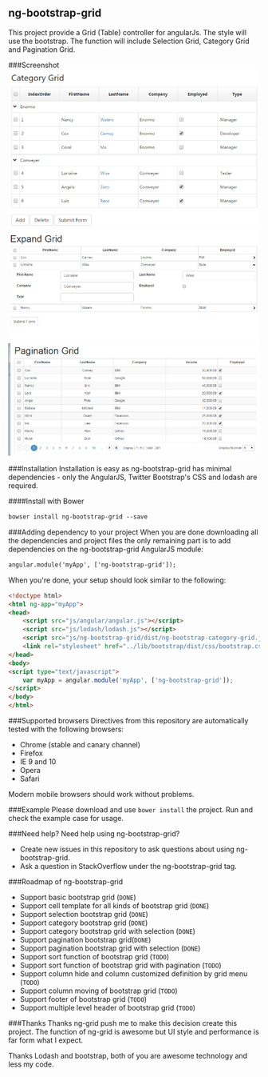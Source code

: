 ## ng-bootstrap-grid
This project provide a Grid (Table) controller for angularJs. The style will use the bootstrap. The function will include Selection Grid, Category Grid and Pagination Grid.

###Screenshot
![image](https://github.com/Coralma/ng-bootstrap-grid/blob/master/example/screenshot/category.jpg)
![image](https://github.com/Coralma/ng-bootstrap-grid/blob/master/example/screenshot/expandGrid.jpg)
![image](https://github.com/Coralma/ng-bootstrap-grid/blob/master/example/screenshot/paginationGrid.jpg)


###Installation
Installation is easy as ng-bootstrap-grid has minimal dependencies - only the AngularJS, Twitter Bootstrap's CSS and lodash are required.

####Install with Bower
```html
bowser install ng-bootstrap-grid --save
```


###Adding dependency to your project
When you are done downloading all the dependencies and project files the only remaining part is to add dependencies on the ng-bootstrap-grid AngularJS module:
```html
angular.module('myApp', ['ng-bootstrap-grid']);
```
When you're done, your setup should look similar to the following:
```html
<!doctype html>
<html ng-app="myApp">
<head>
    <script src="js/angular/angular.js"></script>
    <script src="js/lodash/lodash.js"></script>
    <script src="js/ng-bootstrap-grid/dist/ng-bootstrap-category-grid.js"></script>
    <link rel="stylesheet" href="../lib/bootstrap/dist/css/bootstrap.css">
</head>
<body>
<script type="text/javascript">
    var myApp = angular.module('myApp', ['ng-bootstrap-grid']);
</script>
</body>
</html>
```


###Supported browsers
Directives from this repository are automatically tested with the following browsers:
- Chrome (stable and canary channel)
- Firefox
- IE 9 and 10
- Opera
- Safari

Modern mobile browsers should work without problems.

###Example
Please download and use `bower install` the project. Run and check the example case for usage.

###Need help?
Need help using ng-bootstrap-grid?

- Create new issues in this repository to ask questions about using ng-bootstrap-grid.
- Ask a question in StackOverflow under the ng-bootstrap-grid tag.
 

###Roadmap of ng-bootstrap-grid
- Support basic bootstrap grid (`DONE`)
- Support cell template for all kinds of bootstrap grid (`DONE`)
- Support selection bootstrap grid (`DONE`)
- Support category bootstrap grid (`DONE`)
- Support category bootstrap grid with selection (`DONE`)
- Support pagination bootstrap grid(`DONE`)
- Support pagination bootstrap grid with selection (`DONE`)
- Support sort function of bootstrap grid (`TODO`)
- Support sort function of bootstrap grid with pagination (`TODO`) 
- Support column hide and column customized definition by grid menu (`TODO`) 
- Support column moving of bootstrap grid (`TODO`) 
- Support footer of bootstrap grid (`TODO`) 
- Support multiple level header of bootstrap grid (`TODO`) 

###Thanks
Thanks ng-grid push me to make this decision create this project. The function of ng-grid is awesome but UI style and performance is far form what I expect.

Thanks Lodash and bootstrap, both of you are awesome technology and less my code.
